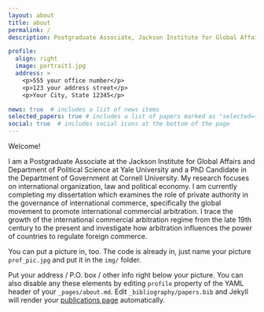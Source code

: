 ```yaml
---
layout: about
title: about
permalink: /
description: Postgraduate Associate, Jackson Institute for Global Affairs, Yale University

profile:
  align: right
  image: portrait1.jpg
  address: >
    <p>555 your office number</p>
    <p>123 your address street</p>
    <p>Your City, State 12345</p>

news: true  # includes a list of news items
selected_papers: true # includes a list of papers marked as "selected={true}"
social: true  # includes social icons at the bottom of the page
---
```


Welcome!

I am a Postgraduate Associate at the Jackson Institute for Global Affairs and Department of Political Science at Yale University and a PhD Candidate in the Department of Government at Cornell University.  My research focuses on international organization, law and political economy. I am currently completing my dissertation which examines the role of private authority in the governance of international commerce, specifically the global movement to promote international commercial arbitration. I trace the growth of the international commercial arbitration regime from the late 19th century to the present and investigate how arbitration influences the power of countries to regulate foreign commerce.

You can put a picture in, too. The code is already in, just name your picture `prof_pic.jpg` and put it in the `img/` folder.

Put your address / P.O. box / other info right below your picture. You can also disable any these elements by editing `profile` property of the YAML header of your `_pages/about.md`. Edit `_bibliography/papers.bib` and Jekyll will render your [publications page](/al-folio/publications/) automatically.
